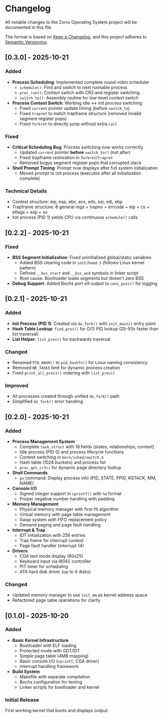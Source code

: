 # Changelog

All notable changes to the Zonix Operating System project will be documented in this file.

The format is based on [Keep a Changelog](https://keepachangelog.com/en/1.0.0/),
and this project adheres to [Semantic Versioning](https://semver.org/spec/v2.0.0.html).

## [0.3.0] - 2025-10-21

### Added
- **Process Scheduling**: Implemented complete round-robin scheduler
  - `schedule()`: Find and switch to next runnable process
  - `proc_run()`: Context switch with CR3 and register switching
  - `switch_to()`: Assembly routine for low-level context switch
- **Process Context Switch**: Working idle ↔ init process switching
  - Fixed `current` pointer update timing (before `switch_to`)
  - Fixed `trapret` to match trapframe structure (removed invalid segment register pops)
  - Fixed `forkret` to directly jump without extra `call`

### Fixed
- **Critical Scheduling Bug**: Process switching now works correctly
  - Updated `current` pointer **before** `switch_to()` (not after)
  - Fixed trapframe restoration in `forkret`/`trapret`
  - Removed bogus segment register pops that corrupted stack
- **Shell Prompt Timing**: Prompt now displays after full system initialization
  - Moved prompt to init process (executes after all initialization complete)

### Technical Details
- Context structure: eip, esp, ebx, ecx, edx, esi, edi, ebp
- Trapframe structure: 8 general regs + trapno + errcode + eip + cs + eflags + esp + ss
- Init process (PID 1) yields CPU via continuous `schedule()` calls

## [0.2.2] - 2025-10-21

### Fixed
- **BSS Segment Initialization**: Fixed uninitialized global/static variables
  - Added BSS clearing code in `init/head.S` (follows Linux kernel pattern)
  - Defined `__bss_start` and `__bss_end` symbols in linker script
  - Root cause: Bootloader loads segments but doesn't zero BSS
- **Debug Support**: Added Bochs port e9 output to `cons_putc()` for logging

## [0.2.1] - 2025-10-21

### Added
- **Init Process (PID 1)**: Created via `do_fork()` with `init_main()` entry point
- **Hash Table Lookup**: `find_proc()` for O(1) PID lookup (25-50x faster than list traversal)
- **List Helper**: `list_prev()` for backwards traversal

### Changed
- Renamed `PID_HASH()` to `pid_hashfn()` for Linux naming consistency
- Removed `NR_TASKS` limit for dynamic process creation
- Fixed `print_all_procs()` ordering with `list_prev()`

### Improved
- All processes created through unified `do_fork()` path
- Simplified `do_fork()` error handling

## [0.2.0] - 2025-10-21

### Added
- **Process Management System**
  - Complete `task_struct` with 18 fields (states, relationships, context)
  - Idle process (PID 0) and process lifecycle functions
  - Context switching in `kern/sched/switch.S`
  - Hash table (1024 buckets) and process list
  - `proc_get_cr3()` for dynamic page directory lookup
- **Shell Commands**
  - `ps` command: Display process info (PID, STATE, PPID, KSTACK, MM, NAME)
- **Console I/O**
  - Signed integer support in `cprintf()` with `%d` format
  - Proper negative number handling with padding
- **Memory Management**
  - Physical memory manager with first-fit algorithm
  - Virtual memory with page table management
  - Swap system with FIFO replacement policy
  - Demand paging and page fault handling
- **Interrupt & Trap**
  - IDT initialization with 256 entries
  - Trap frame for interrupt context
  - Page fault handler (interrupt 14)
- **Drivers**
  - CGA text mode display (80x25)
  - Keyboard input via i8042 controller
  - PIT timer for scheduling
  - ATA hard disk driver (up to 4 disks)

### Changed
- Updated memory manager to use `init_mm` as kernel address space
- Refactored page table operations for clarity

## [0.1.0] - 2025-10-20

### Added
- **Basic Kernel Infrastructure**
  - Bootloader with ELF loading
  - Protected mode with GDT/IDT
  - Simple page table (4MB mapping)
  - Basic console I/O (`cprintf`, CGA driver)
  - Interrupt handling framework
- **Build System**
  - Makefile with separate compilation
  - Bochs configuration for testing
  - Linker scripts for bootloader and kernel

### Initial Release
First working kernel that boots and displays output.
